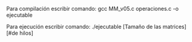 Para compilación escribir comando:
gcc MM_v05.c operaciones.c -o ejecutable


Para ejecución escribir comando:
./ejecutable [Tamaño de las matrices] [#de hilos]
